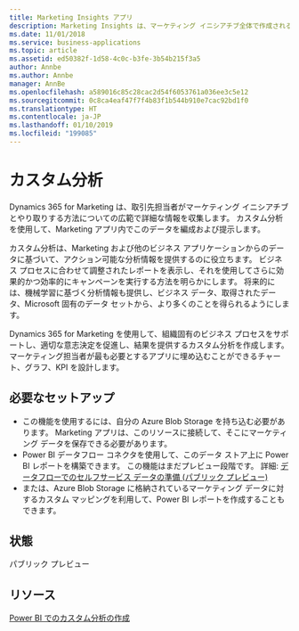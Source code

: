 ```yaml
---
title: Marketing Insights アプリ
description: Marketing Insights は、マーケティング イニシアチブ全体で作成される多様なデータと通信を収集、管理、分析し、マーケティング担当者がキャンペーンの対象にしてより効率的に実行できるように関連するアクションを識別します。
ms.date: 11/01/2018
ms.service: business-applications
ms.topic: article
ms.assetid: ed50382f-1d58-4c0c-b3fe-3b54b215f3a5
author: Annbe
ms.author: Annbe
manager: AnnBe
ms.openlocfilehash: a589016c85c28cac2d54f6053761a036ee3c5e12
ms.sourcegitcommit: 0c8ca4eaf47f7f4b83f1b544b910e7cac92bd1f0
ms.translationtype: HT
ms.contentlocale: ja-JP
ms.lasthandoff: 01/10/2019
ms.locfileid: "199085"
---
```

# <a name="custom-analytics"></a>カスタム分析

Dynamics 365 for Marketing は、取引先担当者がマーケティング イニシアチブとやり取りする方法についての広範で詳細な情報を収集します。 カスタム分析を使用して、Marketing アプリ内でこのデータを編成および提示します。

カスタム分析は、Marketing および他のビジネス アプリケーションからのデータに基づいて、アクション可能な分析情報を提供するのに役立ちます。 ビジネス プロセスに合わせて調整されたレポートを表示し、それを使用してさらに効果的かつ効率的にキャンペーンを実行する方法を明らかにします。 将来的には、機械学習に基づく分析情報も提供し、ビジネス データ、取得されたデータ、Microsoft 固有のデータ セットから、より多くのことを得られるようにします。

Dynamics 365 for Marketing を使用して、組織固有のビジネス プロセスをサポートし、適切な意志決定を促進し、結果を提供するカスタム分析を作成します。 マーケティング担当者が最も必要とするアプリに埋め込むことができるチャート、グラフ、KPI を設計します。

## <a name="setup-required"></a>必要なセットアップ

- この機能を使用するには、自分の Azure Blob Storage を持ち込む必要があります。 Marketing アプリは、このリソースに接続して、そこにマーケティング データを保存できる必要があります。
- Power BI データフロー コネクタを使用して、このデータ ストア上に Power BI レポートを構築できます。 この機能はまだプレビュー段階です。 詳細: [データフローでのセルフサービス データの準備 (パブリック プレビュー)](https://docs.microsoft.com/en-us/business-applications-release-notes/october18/intelligence-platform/power-bi-service/self-service-data-prep-with-dataflows)
- または、Azure Blob Storage に格納されているマーケティング データに対するカスタム マッピングを利用して、Power BI レポートを作成することもできます。

## <a name="status"></a>状態
パブリック プレビュー

## <a name="resources"></a>リソース

[Power BI でのカスタム分析の作成](https://docs.microsoft.com/dynamics365/customer-engagement/marketing/custom-analytics)
